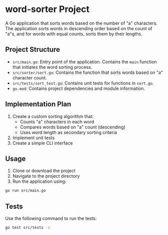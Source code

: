 # word-sorter Project

A Go application that sorts words based on the number of "a" characters. The application sorts words in descending order based on the count of "a"s, and for words with equal counts, sorts them by their lengths.

## Project Structure

- `src/main.go`: Entry point of the application. Contains the `main` function that initiates the word sorting process.
- `src/sorter/sort.go`: Contains the function that sorts words based on "a" character count.
- `src/tests/sort_test.go`: Contains unit tests for functions in `sort.go`.
- `go.mod`: Contains project dependencies and module information.

## Implementation Plan

1. Create a custom sorting algorithm that:
   - Counts "a" characters in each word
   - Compares words based on "a" count (descending)
   - Uses word length as secondary sorting criteria
2. Implement unit tests
3. Create a simple CLI interface

## Usage

1. Clone or download the project
2. Navigate to the project directory
3. Run the application using:

```bash
go run src/main.go
```

## Tests

Use the following command to run the tests:

```bash
go test src/tests -v
```